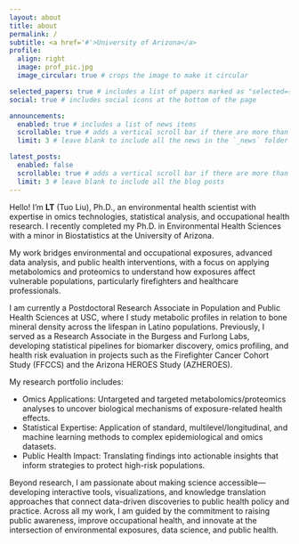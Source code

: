 ```yaml
---
layout: about
title: about
permalink: /
subtitle: <a href='#'>University of Arizona</a>
profile:
  align: right
  image: prof_pic.jpg
  image_circular: true # crops the image to make it circular

selected_papers: true # includes a list of papers marked as "selected={true}"
social: true # includes social icons at the bottom of the page

announcements:
  enabled: true # includes a list of news items
  scrollable: true # adds a vertical scroll bar if there are more than 3 news items
  limit: 3 # leave blank to include all the news in the `_news` folder

latest_posts:
  enabled: false
  scrollable: true # adds a vertical scroll bar if there are more than 3 new posts items
  limit: 3 # leave blank to include all the blog posts
---
```


<!-- Write your biography here. Tell the world about yourself. Link to your favorite [subreddit](http://reddit.com). You can put a picture in, too. The code is already in, just name your picture `prof_pic.jpg` and put it in the `img/` folder.

Put your address / P.O. box / other info right below your picture. You can also disable any of these elements by editing `profile` property of the YAML header of your `_pages/about.md`. Edit `_bibliography/papers.bib` and Jekyll will render your [publications page](/al-folio/publications/) automatically.

Link to your social media connections, too. This theme is set up to use [Font Awesome icons](https://fontawesome.com/) and [Academicons](https://jpswalsh.github.io/academicons/), like the ones below. Add your Facebook, Twitter, LinkedIn, Google Scholar, or just disable all of them. -->

Hello! I’m **LT** (Tuo Liu), Ph.D., an environmental health scientist with expertise in omics technologies, statistical analysis, and occupational health research. I recently completed my Ph.D. in Environmental Health Sciences with a minor in Biostatistics at the University of Arizona.

My work bridges environmental and occupational exposures, advanced data analysis, and public health interventions, with a focus on applying metabolomics and proteomics to understand how exposures affect vulnerable populations, particularly firefighters and healthcare professionals.

I am currently a Postdoctoral Research Associate in Population and Public Health Sciences at USC, where I study metabolic profiles in relation to bone mineral density across the lifespan in Latino populations. Previously, I served as a Research Associate in the Burgess and Furlong Labs, developing statistical pipelines for biomarker discovery, omics profiling, and health risk evaluation in projects such as the Firefighter Cancer Cohort Study (FFCCS) and the Arizona HEROES Study (AZHEROES).

My research portfolio includes:

- Omics Applications: Untargeted and targeted metabolomics/proteomics analyses to uncover biological mechanisms of exposure-related health effects.
- Statistical Expertise: Application of standard, multilevel/longitudinal, and machine learning methods to complex epidemiological and omics datasets.
- Public Health Impact: Translating findings into actionable insights that inform strategies to protect high-risk populations.

Beyond research, I am passionate about making science accessible—developing interactive tools, visualizations, and knowledge translation approaches that connect data-driven discoveries to public health policy and practice. Across all my work, I am guided by the commitment to raising public awareness, improve occupational health, and innovate at the intersection of environmental exposures, data science, and public health.